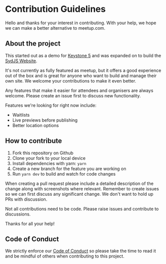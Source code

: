 # Contribution Guidelines

Hello and thanks for your interest in contributing. With your help, we hope we can make a better alternative to meetup.com.

## About the project

This started out as a demo for [Keystone 5](https://github.com/keystonejs/keystone-5/) and was expanded on to build the [SydJS Website](https://www.sydjs.com/).

It's not currently as fully featured as meetup, but it offers a good experience out of the box and is great for anyone who want to build and manage their own site. We welcome your contributions to make it even better.

Any features that make it easier for attendees and organisers are always welcome. Please create an issue first to discuss new functionality.

Features we're looking for right now include:

- Waitlists
- Live previews before publishing
- Better location options

## How to contribute

1. Fork this repository on Github
1. Clone your fork to your local device
1. Install dependencies with yarn: `yarn`
1. Create a new branch for the feature you are working on
1. Run `yarn dev` to build and watch for code changes

When creating a pull request please include a detailed description of the change along with screenshots where relevant. Remember to create issues so we can first discuss any significant change. We don't want to hold up PRs with discussion.

Not all contributions need to be code. Please raise issues and contribute to discussions.

Thanks for all your help!

## Code of Conduct

We strictly enforce our [Code of Conduct](code-of-conduct.md) so please take the time to read it and be mindful of others when contributing to this project.
